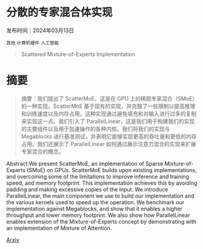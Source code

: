 # 分散的专家混合体实现

发布时间：2024年03月13日

`其他` `计算机硬件` `人工智能`

> Scattered Mixture-of-Experts Implementation

# 摘要

> 摘要：我们提出了 ScatterMoE，这是在 GPU 上的稀疏专家混合（SMoE）的一种实现。ScatterMoE 基于现有的实现，并克服了一些限制以提高推理和训练速度以及内存占用。这种实现通过避免填充和对输入进行过多的复制来实现这一点。我们引入了 ParallelLinear，这是我们用于构建我们的实现的主要组件以及用于加速操作的各种内核。我们将我们的实现与 Megablocks 进行基准测试，并表明它能够实现更高的吞吐量和更低的内存占用。我们还展示了 ParallelLinear 如何通过展示注意力混合的实现来扩展专家混合的概念。

> 
Abstract:We present ScatterMoE, an implementation of Sparse Mixture-of-Experts (SMoE) on GPUs. ScatterMoE builds upon existing implementations, and overcoming some of the limitations to improve inference and training speed, and memory footprint. This implementation achieves this by avoiding padding and making excessive copies of the input. We introduce ParallelLinear, the main component we use to build our implementation and the various kernels used to speed up the operation. We benchmark our implementation against Megablocks, and show that it enables a higher throughput and lower memory footprint. We also show how ParallelLinear enables extension of the Mixture-of-Experts concept by demonstrating with an implementation of Mixture of Attention.
    

[Arxiv](https://arxiv.org/pdf/2403.08245)
